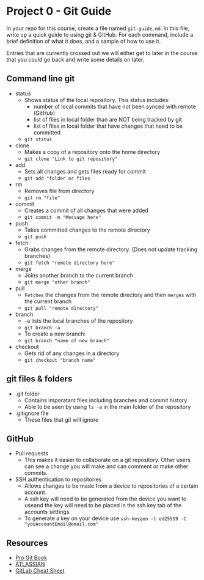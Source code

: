# Project 0 - Git Guide

In your repo for this course, create a file named `git-guide.md`. In this file, write up a quick guide to using git & GitHub. For each command, include a brief definition of what it does, and a sample of how to use it.

Entries that are currently crossed out we will either get to later in the course that you could go back and write some details on later.

## Command line git

- status
  - Shows status of the local repository. This status includes:
    - number of local commits that have not been synced with remote (GitHub)
    - list of files in local folder than are NOT being tracked by git
    - list of files in local folder that have changes that need to be committed
  - `git status`
- clone
  - Makes a copy of a repository onto the home directory
  - `git clone "Link to git repository"`
- add
  - Sets all changes and gets files ready for commit
  - `git add "folder or files`
- rm
  - Removes file from directory
  - `git rm "file"`
- commit
  - Creates a commit of all changes that were added
  - `git commit -m "Message here"`
- push
  - Takes committed changes to the remote directory
  - `git push`
- fetch
  - Grabs changes from the remote directory. (Does not update tracking branches)
  - `git fetch "remote directory here"`
- merge
  - Joins another branch to the current branch
  - `git merge "other branch"`
- pull
  - `Fetches` the changes from the remote directory and then `merges` with the current branch
  - `git pull "remote directory"`
- branch
  - -a lists the local branches of the repository
  - `git branch -a`
  - To create a new branch:
  - `git branch "name of new branch"`
- checkout
  - Gets rid of any changes in a directory
  - `git checkout "branch name"`

## git files & folders

- .git folder
  - Contains imporatant files including branches and commit history
  - Able to be seen by using `ls -a` in the main folder of the repository
- .gitignore file
  - These files that git will ignore
## GitHub

- Pull requests
  - This makes it easier to collaborate on a git repository. Other users can see a change you will make and can comment or make other commits.
- SSH authentication to repositories
  - Allows changes to be made from a device to repositories of a certain account.
  - A ssh key will need to be generated from the device you want to useand the key will need to be placed in the ssh key tab of the accounts settings.
  - To generate a key on your device use `ssh-keygen -t ed25519 -C "youAccountEmail@email.com"` 

## Resources

- [Pro Git Book](https://git-scm.com/book/en/v2)
- [ATLASSIAN](www.atlassian.com/git/tutorials)
- [GitLab Cheat Sheet](about.gitlab.com/images/press/git-cheat-sheet.pdf)

